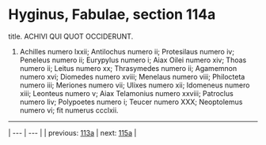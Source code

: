 # Hyginus, Fabulae, section 114a

title. ACHIVI QUI QUOT OCCIDERUNT.



1. Achilles numero lxxii; Antilochus numero ii; Protesilaus numero iv; Peneleus numero ii; Eurypylus numero i; Aiax Oilei numero xiv; Thoas numero ii; Leitus numero xx; Thrasymedes numero ii; Agamemnon numero xvi; Diomedes numero xviii; Menelaus numero viii; Philocteta numero iii; Meriones numero vii; Ulixes numero xii; Idomeneus numero xiii; Leonteus numero v; Aiax Telamonius numero xxviii; Patroclus numero liv; Polypoetes numero i; Teucer numero ⅩⅩⅩ; Neoptolemus numero vi; fit numerus ccclxii.



---

| --- | --- |
| previous: [113a](../113a/) | next: [115a](../115a/) |